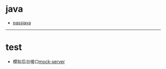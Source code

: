 # java

* [passjava](http://www.passjava.cn/)

--------------------------------------
# test

* 模拟后台接口[mock-server](https://www.mock-server.com/)